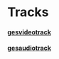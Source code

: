 # Tracks

#### [gesvideotrack](GESVideoTrack.markdown)

#### [gesaudiotrack](GESAudioTrack.markdown)

